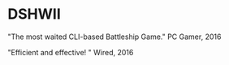 # DSHWII

"The most waited CLI-based Battleship Game." PC Gamer, 2016

"Efficient and effective! " Wired, 2016
